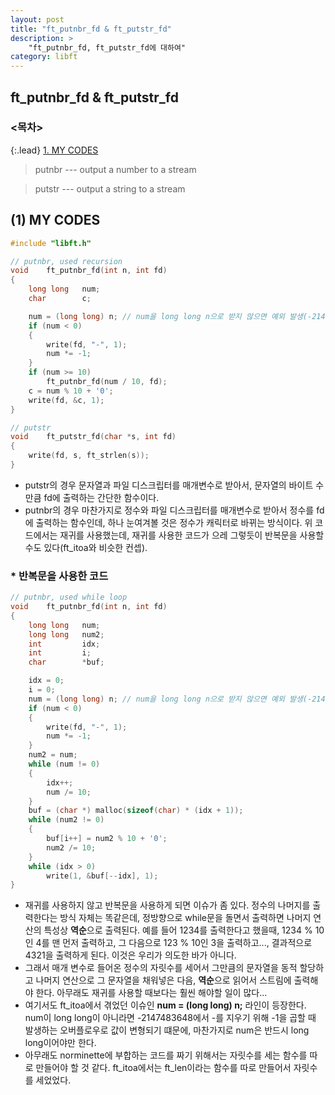 ```yaml
---
layout: post
title: "ft_putnbr_fd & ft_putstr_fd"
description: >
    "ft_putnbr_fd, ft_putstr_fd에 대하여"
category: libft
---
```

## ft_putnbr_fd & ft_putstr_fd

### <목차>
{:.lead}
[1. MY CODES](#1-my-codes)

> putnbr --- output a number to a stream

> putstr --- output a string to a stream

## (1) MY CODES

~~~c
#include "libft.h"

// putnbr, used recursion
void	ft_putnbr_fd(int n, int fd)
{
	long long	num;
	char		c;

	num = (long long) n; // num을 long long n으로 받지 않으면 예외 발생(-2147483648)
	if (num < 0)
	{
		write(fd, "-", 1);
		num *= -1;
	}
	if (num >= 10)
		ft_putnbr_fd(num / 10, fd);
	c = num % 10 + '0';
	write(fd, &c, 1);
}

// putstr
void	ft_putstr_fd(char *s, int fd)
{
	write(fd, s, ft_strlen(s));
}
~~~

- putstr의 경우 문자열과 파일 디스크립터를 매개변수로 받아서, 문자열의 바이트 수만큼 fd에 출력하는 간단한 함수이다.
- putnbr의 경우 마찬가지로 정수와 파일 디스크립터를 매개변수로 받아서 정수를 fd에 출력하는 함수인데, 하나 눈여겨볼 것은 정수가 캐릭터로 바뀌는 방식이다. 위 코드에서는 재귀를 사용했는데, 재귀를 사용한 코드가 으레 그렇듯이 반복문을 사용할 수도 있다(ft_itoa와 비슷한 컨셉).

### * 반복문을 사용한 코드
~~~c
// putnbr, used while loop
void	ft_putnbr_fd(int n, int fd)
{
	long long	num;
	long long	num2;
	int			idx;
	int			i;
	char		*buf;

	idx = 0;
	i = 0;
	num = (long long) n; // num을 long long n으로 받지 않으면 예외 발생(-2147483648)
	if (num < 0)
	{
		write(fd, "-", 1);
		num *= -1;
	}
	num2 = num;
	while (num != 0)
	{
		idx++;
		num /= 10;
	}
	buf = (char *) malloc(sizeof(char) * (idx + 1));
	while (num2 != 0)
	{
		buf[i++] = num2 % 10 + '0';
		num2 /= 10;
	}
	while (idx > 0)
		write(1, &buf[--idx], 1);
}
~~~
- 재귀를 사용하지 않고 반복문을 사용하게 되면 이슈가 좀 있다. 정수의 나머지를 출력한다는 방식 자체는 똑같은데, 정방향으로 while문을 돌면서 출력하면 나머지 연산의 특성상 **역순**으로 출력된다. 예를 들어 1234를 출력한다고 했을때, 1234 % 10인 4를 맨 먼저 출력하고, 그 다음으로 123 % 10인 3을 출력하고..., 결과적으로 4321을 출력하게 된다. 이것은 우리가 의도한 바가 아니다.
- 그래서 매개 변수로 들어온 정수의 자릿수를 세어서 그만큼의 문자열을 동적 할당하고 나머지 연산으로 그 문자열을 채워넣은 다음, **역순**으로 읽어서 스트림에 출력해야 한다. 아무래도 재귀를 사용할 때보다는 훨씬 해야할 일이 많다...
- 여기서도 ft_itoa에서 겪었던 이슈인 **num = (long long) n;** 라인이 등장한다. num이 long long이 아니라면 -2147483648에서 -를 지우기 위해 -1을 곱할 때 발생하는 오버플로우로 값이 변형되기 떄문에, 마찬가지로 num은 반드시 long long이어야만 한다.
- 아무래도 norminette에 부합하는 코드를 짜기 위해서는 자릿수를 세는 함수를 따로 만들어야 할 것 같다. ft_itoa에서는 ft_len이라는 함수를 따로 만들어서 자릿수를 세었었다.